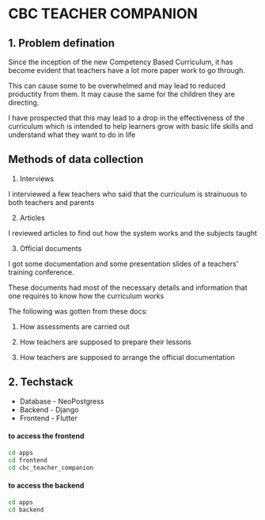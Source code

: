# CBC TEACHER COMPANION

## 1. Problem defination

Since the inception of the new Competency Based Curriculum, it has become evident that teachers have a lot more paper work to go through.

This can cause some to be overwhelmed and may lead to reduced productity from them. It may cause the same for the children they are directing.

I have prospected that this may lead to a drop in the effectiveness of the curriculum which is intended to help learners grow with basic life skills and understand what they want to do in life

## Methods of data collection

1. Interviews

I interviewed a few teachers who said that the curriculum is strainuous to both teachers and parents

2. Articles

I reviewed articles to find out how the system works and the subjects taught

3. Official documents

I got some documentation and some presentation slides of a teachers' training conference. 

These documents had most of the necessary details and information that one requires to know how the curriculum works

The following was gotten from these docs:

1. How assessments are carried out

1. How teachers are supposed to prepare their lessons

1. How teachers are supposed to arrange the official documentation

## 2. Techstack

- Database - NeoPostgress
- Backend - Django
- Frontend - Flutter

#### to access the frontend
```cmd
cd apps
cd frontend
cd cbc_teacher_companion

```

#### to access the backend
```cmd
cd apps
cd backend

```